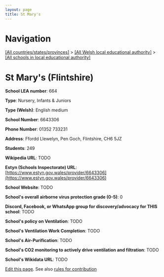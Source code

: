 ```yaml
---
layout: page
title: St Mary's
---
```

# Navigation

[[All countries/states/provinces]](../../..) > [[All Welsh local educational authority]](../..) > [[All schools in local educational authority]](..)

# St Mary's (Flintshire)

**School LEA number**: 664

**Type**: Nursery, Infants & Juniors

**Type (Welsh)**: English medium

**School Number**: 6643306

**Phone Number**: 01352 733231

**Address**: Ffordd Llewelyn, Pen Goch, Flintshire, CH6 5JZ

**Students**: 249

**Wikipedia URL**: TODO

**Estyn (Schools Inspectorate) URL**: [https://www.estyn.gov.wales/provider/6643306](https://www.estyn.gov.wales/provider/6643306)

**School Website**: TODO

**School's overall airborne virus protection grade (0-5)**: 0

**Discord, Facebook, or WhatsApp group for discovery/advocacy for THIS school**: TODO

**School's policy on Ventilation**: TODO

**School's Ventilation Work Completion**: TODO

**School's Air-Purification**: TODO

**School's CO2 monitoring to actively drive ventilation and filtration**: TODO

**School's Wikidata URL**: TODO




[Edit this page](https://github.com/ventilate-schools/Wales/edit/prif/./Flintshire/St_Mary's.md). See also [rules for contribution](../../../contribution-rules/)
